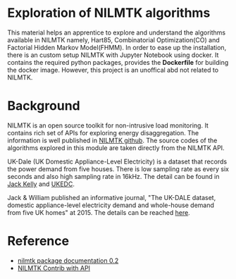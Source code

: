 # Exploration of NILMTK algorithms

This material helps an apprentice to explore and understand the algorithms available in NILMTK namely, Hart85, Combinatorial Optimization(CO) and Factorial Hidden Markov Model(FHMM).    In order to ease up the installation, there is an custom setup NILMTK with Jupyter Notebook using docker.  It contains the required python packages, provides the **Dockerfile** for building the docker image. However, this project is an unoffical abd not related to NILMTK.  

# Background
NILMTK is an open source toolkit for non-intrusive load monitoring.  It contains rich set of APIs for exploring energy disaggregation.  The information is well published in [NILMTK github](https://github.com/nilmtk/nilmtk).
The source codes of the algorithms explored in this module are taken directly from the NILMTK API.   

UK-Dale (UK Domestic Appliance-Level Electricity) is a dataset that records the power demand from five houses.   There is low sampling rate as every six seconds and also high sampling rate in 16kHz.  The detail can be found in [Jack Kelly](https://jack-kelly.com/data/) and [UKEDC](https://data.ukedc.rl.ac.uk/browse/edc/efficiency/residential/EnergyConsumption/Domestic).

Jack & William published an informative journal, "The UK-DALE dataset, domestic appliance-level electricity demand and whole-house demand from five UK homes" at 2015.  The details can be reached [here](https://www.nature.com/articles/sdata20157).

# Reference
- [nilmtk package documentation 0.2](http://nilmtk.github.io/nilmtk/master/nilmtk.html)
- [NILMTK Contrib with API](https://github.com/nilmtk/nilmtk-contrib)
